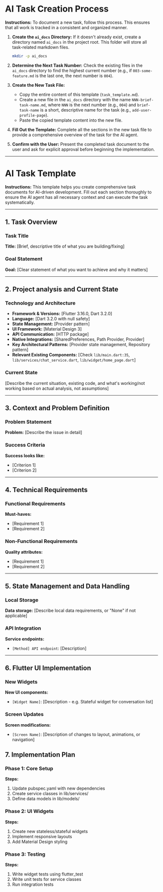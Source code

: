 # AI Task Creation Process

**Instructions:** To document a new task, follow this process. This ensures that all work is tracked in a consistent and organized manner.

1.  **Create the `ai_docs` Directory:** If it doesn't already exist, create a directory named `ai_docs` in the project root. This folder will store all task-related markdown files.
    ```bash
    mkdir -p ai_docs
    ```

2.  **Determine the Next Task Number:** Check the existing files in the `ai_docs` directory to find the highest current number (e.g., if `003-some-feature.md` is the last one, the next number is `004`).

3.  **Create the New Task File:**
    *   Copy the entire content of this template (`task_template.md`).
    *   Create a new file in the `ai_docs` directory with the name `NNN-brief-task-name.md`, where `NNN` is the next number (e.g., `004`) and `brief-task-name` is a short, descriptive name for the task (e.g., `add-user-profile-page`).
    *   Paste the copied template content into the new file.

4.  **Fill Out the Template:** Complete all the sections in the new task file to provide a comprehensive overview of the task for the AI agent.

5.  **Confirm with the User:** Present the completed task document to the user and ask for explicit approval before beginning the implementation.

---

# AI Task Template

**Instructions:** This template helps you create comprehensive task documents for AI-driven development. Fill out each section thoroughly to ensure the AI agent has all necessary context and can execute the task systematically.

---

## 1. Task Overview

### Task Title
<!-- Provide a clear, specific title for this task -->
**Title:** [Brief, descriptive title of what you are building/fixing]

### Goal Statement
<!-- One paragraph describing the high-level objective  -->
**Goal:** [Clear statement of what you want to achieve and why it matters]

---

## 2. Project analysis and Current State

### Technology and Architecture
<!-- 
AI Agent: Analyze the project to fill this out.
- Check `pubspec.yaml` for Flutter/Dart dependencies and versions.
- Check `/lib/main.dart` for app structure and routing.
- Check `/lib/services/` for service layer pattern implementation.
- Check `/lib/widgets/` and `/lib/screens/` for UI patterns.
- Check platform-specific directories: `ios/`, `android/`, `macos/`, `web/` for native configurations.
-->
- **Framework & Versions:** [Flutter 3.16.0, Dart 3.2.0]
- **Language:** [Dart 3.2.0 with null safety]
- **State Management:** [Provider pattern]
- **UI Framework:** [Material Design 3]
- **API Communication:** [HTTP package]
- **Native Integrations:** [SharedPreferences, Path Provider, Provider]
- **Key Architectural Patterns:** [Provider state management, Repository pattern]
- **Relevant Existing Components:** [Check `lib/main.dart:35`, `lib/services/chat_service.dart`, `lib/widget/home_page.dart`]

### Current State
<!-- Describe what exists today based on acutual analysis -->
[Describe the current situation, existing code, and what's working/not working based on actual analysis, not assumptions]

---

## 3. Context and Problem Definition

### Problem Statement
<!-- A detailed description of the problem. What is the user/business need? What is the pain point being solved? -->
**Problem:** [Describe the issue in detail]

### Success Criteria
<!-- What are the specific, measurable outcomes that will indicate the task is complete and successful? -->
**Success looks like:** 
- [Criterion 1]
- [Criterion 2]

---

## 4. Technical Requirements

### Functional Requirements
<!-- List the specific user-facing features or capabilities that must be implemented. -->
**Must-haves:**
- [Requirement 1]
- [Requirement 2]

### Non-Functional Requirements
<!-- List technical constraints or quality attributes (e.g., performance, security, accessibility, logging). -->
**Quality attributes:**
- [Requirement 1]
- [Requirement 2]

---

## 5. State Management and Data Handling

### Local Storage
<!-- Describe any SharedPreferences or local data storage needs. -->
**Data storage:** [Describe local data requirements, or "None" if not applicable]

### API Integration
<!-- Detail any new API endpoints or service methods in service classes. -->
**Service endpoints:**
- `[Method] API endpoint`: [Description]

---

## 6. Flutter UI Implementation

### New Widgets
<!-- List any new Flutter widgets to be created. Describe their properties and state. -->
**New UI components:**
- `[Widget Name]`: [Description - e.g. Stateful widget for conversation list]

### Screen Updates
<!-- Describe changes to existing screens or navigation. -->
**Screen modifications:**
- `[Screen Name]`: [Description of changes to layout, animations, or navigation]

## 7. Implementation Plan

### Phase 1: Core Setup
**Steps:**
1. Update pubspec.yaml with new dependencies
2. Create service classes in lib/services/
3. Define data models in lib/models/

### Phase 2: UI Widgets
**Steps:**
1. Create new stateless/stateful widgets
2. Implement responsive layouts
3. Add Material Design styling

### Phase 3: Testing
**Steps:**
1. Write widget tests using flutter_test
2. Write unit tests for service classes
3. Run integration tests